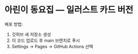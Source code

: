 # 아린이 동요집 — 일러스트 카드 버전

배포 방법:
1. 깃허브 새 저장소 생성
2. 이 코드 업로드 후 main 브랜치로 푸시
3. Settings → Pages → GitHub Actions 선택
